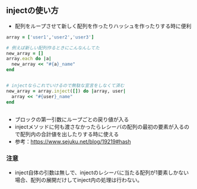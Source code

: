 ## injectの使い方

- 配列をループさせて新しく配列を作ったりハッシュを作ったりする時に便利

```ruby
array = ['user1','user2','user3']

# 例えば新しい配列作るときにこんなんしてた
new_array = []
array.each do |a|
  new_array << "#{a}_name" 
end


# injectならこれでいけるので無駄な宣言をしなくて済む
new_array = array.inject([]) do |array, user|
  array << "#{user}_name"
end
 

```

- ブロックの第一引数にループごとの戻り値が入る
- injectメソッドに何も渡さなかったらレシーバの配列の最初の要素が入るので配列内の合計値を出したりする時に使える
- 参考：https://www.sejuku.net/blog/19219#hash

### 注意
- inject自体の引数は無しで、injectのレシーバに当たる配列が1要素しかない場合、配列の展開だけしてinject内の処理は行わない。

